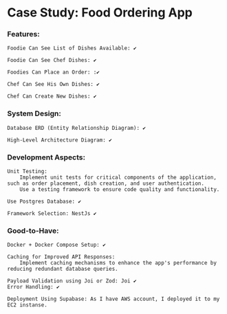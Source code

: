 # Case Study: Food Ordering App

### Features:

    Foodie Can See List of Dishes Available: ✔️

    Foodie Can See Chef Dishes: ✔️	

    Foodies Can Place an Order: :✔️	

    Chef Can See His Own Dishes: ✔️	

    Chef Can Create New Dishes: ✔️	

### System Design:

    Database ERD (Entity Relationship Diagram): ✔️	

    High-Level Architecture Diagram: ✔️	
    
### Development Aspects:

    Unit Testing:
        Implement unit tests for critical components of the application, such as order placement, dish creation, and user authentication.
        Use a testing framework to ensure code quality and functionality.

    Use Postgres Database: ✔️	

    Framework Selection: NestJs ✔️	

### Good-to-Have:

    Docker + Docker Compose Setup: ✔️	

    Caching for Improved API Responses:
        Implement caching mechanisms to enhance the app's performance by reducing redundant database queries.

    Payload Validation using Joi or Zod: Joi ✔️	
    Error Handling: ✔️

    Deployment Using Supabase: As I have AWS account, I deployed it to my EC2 instanse.
